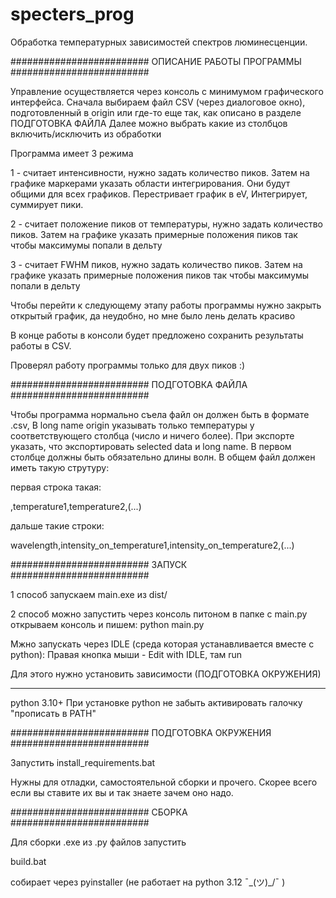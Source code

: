 # specters_prog
Обработка температурных зависимостей спектров люминесценции.

#########################
ОПИСАНИЕ РАБОТЫ ПРОГРАММЫ
#########################

Управление осуществляется через консоль с минимумом графического интерфейса.
Сначала выбираем файл CSV (через диалоговое окно), подготовленный в origin или где-то еще так, как описано в разделе ПОДГОТОВКА ФАЙЛА
Далее можно выбрать какие из столбцов включить/исключить из обработки

Программа имеет 3 режима

1 - считает интенсивности, нужно задать количество пиков. Затем на графике маркерами указать области интегрирования. Они будут общими для всех графиков. Перестривает график в eV, Интегрирует, суммирует  пики.

2 - считает положение пиков от температуры, нужно задать количество пиков. Затем на графике указать примерные положения пиков так чтобы максимумы попали в дельту

3 - считает FWHM пиков, нужно задать количество пиков. Затем на графике указать примерные положения пиков так чтобы максимумы попали в дельту


Чтобы перейти к следующему этапу работы программы нужно закрыть открытый график, да неудобно, но мне было лень делать красиво

В конце работы в консоли будет предложено сохранить результаты работы в CSV.

Проверял работу программы только для двух пиков :)

#########################
ПОДГОТОВКА ФАЙЛА
#########################

Чтобы программа нормально съела файл он должен быть в формате .csv, В long name origin указывать только температуры у соответствующего столбца (число и ничего более). При экспорте указать, что экспортировать selected data и long name. В первом столбце должны быть обязательно длины волн.
В общем файл должен иметь такую струтуру:

первая строка такая:

,temperature1,temperature2,(...)

дальше такие строки:

wavelength,intensity_on_temperature1,intensity_on_temperature2,(...)

#########################
ЗАПУСК
#########################

1 способ
запускаем main.exe из dist/

2 способ
можно запустить через консоль питоном
в папке с main.py открываем консоль и пишем:
python main.py

Мжно запускать через IDLE (среда которая устанавливается вместе с python):
Правая кнопка мыши - Edit with IDLE, там run

Для этого нужно установить зависимости (ПОДГОТОВКА ОКРУЖЕНИЯ)

-------------------------

python 3.10+
При установке python не забыть активировать галочку "прописать в PATH"

#########################
ПОДГОТОВКА ОКРУЖЕНИЯ
#########################

Запустить install_requirements.bat

Нужны для отладки, самостоятельной сборки и прочего. Скорее всего если вы ставите их вы и так знаете зачем оно надо.

#########################
СБОРКА
#########################

Для сборки .exe из .py файлов запустить 

build.bat

собирает через pyinstaller (не работает на python 3.12 ¯\_(ツ)_/¯ )




